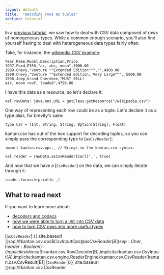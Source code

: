 ```yaml
---
layout: default
title:  "Decoding rows as tuples"
section: tutorial
---
```


In a [previous tutorial](01-rows_as_collections.html), we saw how to deal with CSV data composed of rows of homogeneous
types. While a common enough scenario, you'll also find yourself having to deal with heterogeneous data types fairly
often.

Take, for instance, the [wikipedia CSV example](https://en.wikipedia.org/wiki/Comma-separated_values#Example):

```
Year,Make,Model,Description,Price
1997,Ford,E350,"ac, abs, moon",3000.00
1999,Chevy,"Venture ""Extended Edition""","",4900.00
1999,Chevy,"Venture ""Extended Edition, Very Large""",,5000.00
1996,Jeep,Grand Cherokee,"MUST SELL!
air, moon roof, loaded",4799.00
```

I have this data as a resource, so let's declare it:

```tut:silent
val rawData: java.net.URL = getClass.getResource("/wikipedia.csv")
```

One way of representing each row could be as a tuple. Let's declare it as a type alias, for brevity's sake:

```tut:silent
type Car = (Int, String, String, Option[String], Float)
```

kantan.csv has out of the box support for decoding tuples, so you can simply pass the corresponding type to
[`asCsvReader`]:

```tut:silent
import kantan.csv.ops._ // Brings in the kantan.csv syntax.

val reader = rawData.asCsvReader[Car](',', true)
```

And now that we have a [`CsvReader`] on the data, we can simply iterate through it:

```tut
reader.foreach(println _)
```

## What to read next
If you want to learn more about:

* [decoders and codecs](14-codecs.html)
* [how we were able to turn a `URI` into CSV data](07-csv_sources.html)
* [how to turn CSV rows into more useful types](03-rows_as_case_classes.html)
 

[`asCsvReader`]:{{ site.baseurl }}/api/#kantan.csv.ops$$CsvInputOps@asCsvReader[B](sep:Char,header:Boolean)(implicitevidence$3:kantan.csv.RowDecoder[B],implicitai:kantan.csv.CsvInput[A],implicite:kantan.csv.engine.ReaderEngine):kantan.csv.CsvReader[kantan.csv.CsvResult[B]]
[`CsvReader`]:{{ site.baseurl }}/api/#kantan.csv.CsvReader